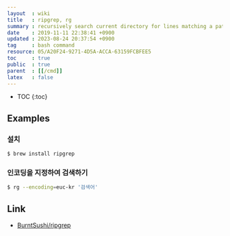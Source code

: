 ```yaml
---
layout  : wiki
title   : ripgrep, rg
summary : recursively search current directory for lines matching a pattern
date    : 2019-11-11 22:38:41 +0900
updated : 2023-08-24 20:37:54 +0900
tag     : bash command
resource: 05/A20F24-9271-4D5A-ACCA-63159FCBFEE5
toc     : true
public  : true
parent  : [[/cmd]]
latex   : false
---
```

* TOC
{:toc}

## Examples

### 설치
```sh
$ brew install ripgrep
```

### 인코딩을 지정하여 검색하기
```sh
$ rg --encoding=euc-kr '검색어'
```

## Link

* [BurntSushi/ripgrep][repo]


[repo]: https://github.com/BurntSushi/ripgrep
